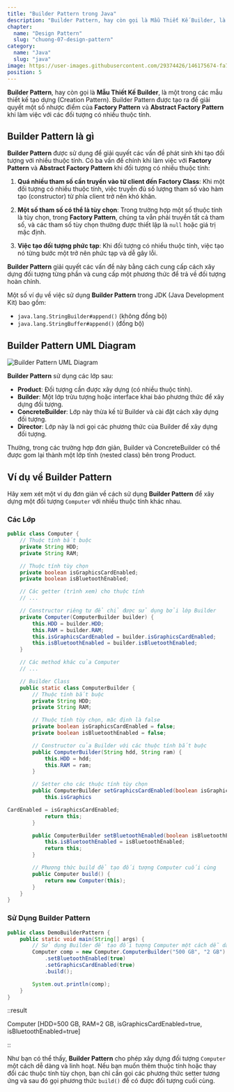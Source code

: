 ```yaml
---
title: "Builder Pattern trong Java"
description: "Builder Pattern, hay còn gọi là Mẫu Thiết Kế Builder, là một trong các mẫu thiết kế tạo dựng (Creation Pattern). Builder Pattern được tạo ra để giải quyết một số nhược điểm của Factory Pattern và Abstract Factory Pattern khi làm việc với các đối tượng có nhiều thuộc tính."
chapter:
  name: "Design Pattern"
  slug: "chuong-07-design-pattern"
category:
  name: "Java"
  slug: "java"
image: https://user-images.githubusercontent.com/29374426/146175674-fa7e09f7-4e42-485e-a2b5-8c664601b203.png
position: 5
---
```


**Builder Pattern**, hay còn gọi là **Mẫu Thiết Kế Builder**, là một trong các mẫu thiết kế tạo dựng (Creation Pattern). Builder Pattern được tạo ra để giải quyết một số nhược điểm của **Factory Pattern** và **Abstract Factory Pattern** khi làm việc với các đối tượng có nhiều thuộc tính.

## Builder Pattern là gì

**Builder Pattern** được sử dụng để giải quyết các vấn đề phát sinh khi tạo đối tượng với nhiều thuộc tính. Có ba vấn đề chính khi làm việc với **Factory Pattern** và **Abstract Factory Pattern** khi đối tượng có nhiều thuộc tính:

1. **Quá nhiều tham số cần truyền vào từ client đến Factory Class**: Khi một đối tượng có nhiều thuộc tính, việc truyền đủ số lượng tham số vào hàm tạo (constructor) từ phía client trở nên khó khăn.

2. **Một số tham số có thể là tùy chọn**: Trong trường hợp một số thuộc tính là tùy chọn, trong **Factory Pattern**, chúng ta vẫn phải truyền tất cả tham số, và các tham số tùy chọn thường được thiết lập là `null` hoặc giá trị mặc định.

3. **Việc tạo đối tượng phức tạp**: Khi đối tượng có nhiều thuộc tính, việc tạo nó từng bước một trở nên phức tạp và dễ gây lỗi.

**Builder Pattern** giải quyết các vấn đề này bằng cách cung cấp cách xây dựng đối tượng từng phần và cung cấp một phương thức để trả về đối tượng hoàn chỉnh.

Một số ví dụ về việc sử dụng **Builder Pattern** trong JDK (Java Development Kit) bao gồm:

- `java.lang.StringBuilder#append()` (không đồng bộ)
- `java.lang.StringBuffer#append()` (đồng bộ)

## Builder Pattern UML Diagram

![Builder Pattern UML Diagram](https://github.com/techmely/hoc-lap-trinh/assets/29374426/54337bb9-ab4d-4cad-98da-bda397a7f7d9)

**Builder Pattern** sử dụng các lớp sau:

- **Product**: Đối tượng cần được xây dựng (có nhiều thuộc tính).
- **Builder**: Một lớp trừu tượng hoặc interface khai báo phương thức để xây dựng đối tượng.
- **ConcreteBuilder**: Lớp này thừa kế từ Builder và cài đặt cách xây dựng đối tượng.
- **Director**: Lớp này là nơi gọi các phương thức của Builder để xây dựng đối tượng.

Thường, trong các trường hợp đơn giản, Builder và ConcreteBuilder có thể được gom lại thành một lớp tĩnh (nested class) bên trong Product.

## Ví dụ về Builder Pattern

Hãy xem xét một ví dụ đơn giản về cách sử dụng **Builder Pattern** để xây dựng một đối tượng `Computer` với nhiều thuộc tính khác nhau.

### Các Lớp

```java
public class Computer {
    // Thuộc tính bắt buộc
    private String HDD;
    private String RAM;

    // Thuộc tính tùy chọn
    private boolean isGraphicsCardEnabled;
    private boolean isBluetoothEnabled;

    // Các getter (trình xem) cho thuộc tính
    // ...

    // Constructor riêng tư để chỉ được sử dụng bởi lớp Builder
    private Computer(ComputerBuilder builder) {
        this.HDD = builder.HDD;
        this.RAM = builder.RAM;
        this.isGraphicsCardEnabled = builder.isGraphicsCardEnabled;
        this.isBluetoothEnabled = builder.isBluetoothEnabled;
    }

    // Các method khác của Computer
    // ...

    // Builder Class
    public static class ComputerBuilder {
        // Thuộc tính bắt buộc
        private String HDD;
        private String RAM;

        // Thuộc tính tùy chọn, mặc định là false
        private boolean isGraphicsCardEnabled = false;
        private boolean isBluetoothEnabled = false;

        // Constructor của Builder với các thuộc tính bắt buộc
        public ComputerBuilder(String hdd, String ram) {
            this.HDD = hdd;
            this.RAM = ram;
        }

        // Setter cho các thuộc tính tùy chọn
        public ComputerBuilder setGraphicsCardEnabled(boolean isGraphicsCardEnabled) {
            this.isGraphics

CardEnabled = isGraphicsCardEnabled;
            return this;
        }

        public ComputerBuilder setBluetoothEnabled(boolean isBluetoothEnabled) {
            this.isBluetoothEnabled = isBluetoothEnabled;
            return this;
        }

        // Phương thức build để tạo đối tượng Computer cuối cùng
        public Computer build() {
            return new Computer(this);
        }
    }
}
```

### Sử Dụng Builder Pattern

```java
public class DemoBuilderPattern {
    public static void main(String[] args) {
        // Sử dụng Builder để tạo đối tượng Computer một cách dễ dàng và linh hoạt
        Computer comp = new Computer.ComputerBuilder("500 GB", "2 GB")
            .setBluetoothEnabled(true)
            .setGraphicsCardEnabled(true)
            .build();

        System.out.println(comp);
    }
}
```

::result

Computer [HDD=500 GB, RAM=2 GB, isGraphicsCardEnabled=true, isBluetoothEnabled=true]

::

Như bạn có thể thấy, **Builder Pattern** cho phép xây dựng đối tượng `Computer` một cách dễ dàng và linh hoạt. Nếu bạn muốn thêm thuộc tính hoặc thay đổi các thuộc tính tùy chọn, bạn chỉ cần gọi các phương thức setter tương ứng và sau đó gọi phương thức `build()` để có được đối tượng cuối cùng.
